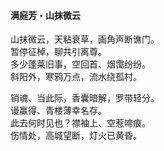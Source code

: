 #### 满庭芳・山抹微云

山抹微云，天粘衰草，画角声断谯门。  
暂停征棹，聊共引离尊。  
多少蓬莱旧事，空回首、烟霭纷纷。  
斜阳外，寒鸦万点，流水绕孤村。

销魂、当此际，香囊暗解，罗带轻分。  
谩赢得、青楼薄幸名存。  
此去何时见也？襟袖上、空惹啼痕。  
伤情处，高城望断，灯火已黄昏。